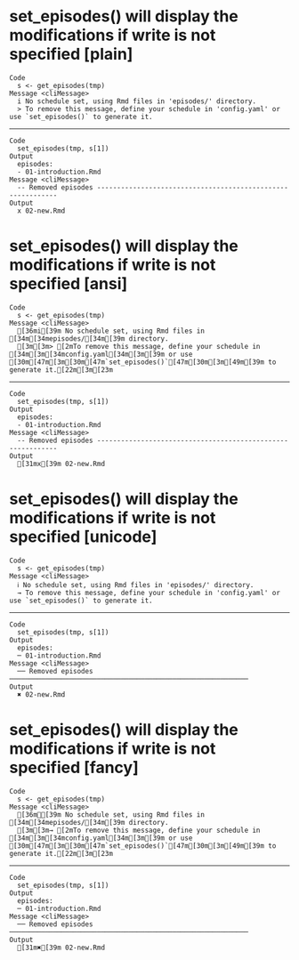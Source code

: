# set_episodes() will display the modifications if write is not specified [plain]

    Code
      s <- get_episodes(tmp)
    Message <cliMessage>
      i No schedule set, using Rmd files in 'episodes/' directory.
      > To remove this message, define your schedule in 'config.yaml' or use `set_episodes()` to generate it.

---

    Code
      set_episodes(tmp, s[1])
    Output
      episodes:
      - 01-introduction.Rmd
    Message <cliMessage>
      -- Removed episodes ------------------------------------------------------------
    Output
      x 02-new.Rmd

# set_episodes() will display the modifications if write is not specified [ansi]

    Code
      s <- get_episodes(tmp)
    Message <cliMessage>
      [36mi[39m No schedule set, using Rmd files in [34m[34mepisodes/[34m[39m directory.
      [3m[3m> [2mTo remove this message, define your schedule in [34m[3m[34mconfig.yaml[34m[3m[39m or use [30m[47m[3m[30m[47m`set_episodes()`[47m[30m[3m[49m[39m to generate it.[22m[3m[23m

---

    Code
      set_episodes(tmp, s[1])
    Output
      episodes:
      - 01-introduction.Rmd
    Message <cliMessage>
      -- Removed episodes ------------------------------------------------------------
    Output
      [31mx[39m 02-new.Rmd

# set_episodes() will display the modifications if write is not specified [unicode]

    Code
      s <- get_episodes(tmp)
    Message <cliMessage>
      ℹ No schedule set, using Rmd files in 'episodes/' directory.
      → To remove this message, define your schedule in 'config.yaml' or use `set_episodes()` to generate it.

---

    Code
      set_episodes(tmp, s[1])
    Output
      episodes:
      ─ 01-introduction.Rmd
    Message <cliMessage>
      ── Removed episodes ────────────────────────────────────────────────────────────
    Output
      ✖ 02-new.Rmd

# set_episodes() will display the modifications if write is not specified [fancy]

    Code
      s <- get_episodes(tmp)
    Message <cliMessage>
      [36mℹ[39m No schedule set, using Rmd files in [34m[34mepisodes/[34m[39m directory.
      [3m[3m→ [2mTo remove this message, define your schedule in [34m[3m[34mconfig.yaml[34m[3m[39m or use [30m[47m[3m[30m[47m`set_episodes()`[47m[30m[3m[49m[39m to generate it.[22m[3m[23m

---

    Code
      set_episodes(tmp, s[1])
    Output
      episodes:
      ─ 01-introduction.Rmd
    Message <cliMessage>
      ── Removed episodes ────────────────────────────────────────────────────────────
    Output
      [31m✖[39m 02-new.Rmd

